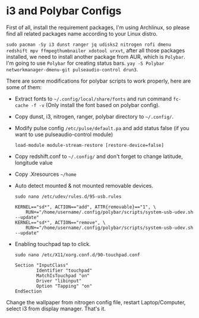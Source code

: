 # i3 and Polybar Configs

First of all, install the requirement packages, I'm using Archlinux, so please find all related packages name according to your Linux distro.

`sudo pacman -Sy i3 dunst ranger jq udisks2 nitrogen rofi dmenu redshift mpv ffmpegthumbnailer xdotool urxvt`, after all those packages installed, we need to install another package from AUR, which is `Polybar`. I'm going to use `Polybar` for creating status bars. `yay -S Polybar networkmanager-dmenu-git pulseaudio-control drun3`.

There are some modifications for polybar scripts to work properly, here are some of them:

- Extract fonts to `~/.config/local/share/fonts` and run command `fc-cache -f -v` (Only install the font based on polybar config).

- Copy dunst, i3, nitrogen, ranger, polybar directory to `~/.config/`.

- Modify pulse config `/etc/pulse/default.pa` and add status false (if you want to use pulseaudio-control module)

  ```
  load-module module-stream-restore [restore-device=false]
  ```

- Copy redshift.conf to `~/.config/` and don't forget to change latitude, longitude value

- Copy .Xresources `~/home`

- Auto detect mounted & not mounted removable devices.

  `sudo nano /etc/udev/rules.d/95-usb.rules`
  ```
  KERNEL=="sd*", ACTION=="add", ATTR{removable}=="1", \
      RUN+="/home/username/.config/polybar/scripts/system-usb-udev.sh --update"
  KERNEL=="sd*", ACTION=="remove", \
      RUN+="/home/username/.config/polybar/scripts/system-usb-udev.sh --update"
  ```
- Enabling touchpad tap to click.

  `sudo nano /etc/X11/xorg.conf.d/90-touchpad.conf`
  ```
  Section "InputClass"
          Identifier "touchpad"
          MatchIsTouchpad "on"
          Driver "libinput"
          Option "Tapping" "on"
  EndSection
  ```

Change the wallpaper from nitrogen config file, restart Laptop/Computer, select i3 from display manager. That's it.

